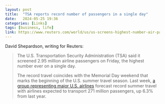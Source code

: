 ```yaml
---
layout: post
title:  "TSA reports record number of passengers in a single day"
date:   2024-05-25 19:36
categories: [Links]
tags: [business, life]
link: https://www.reuters.com/world/us/us-screens-highest-number-air-passengers-ever-single-day-2024-05-25/
---
```


David Shepardson, writing for Reuters:

>The U.S. Transportation Security Administration (TSA) said it screened 2.95 million airline passengers on Friday, the highest number ever on a single day.
>
>The record travel coincides with the Memorial Day weekend that marks the beginning of the U.S. summer travel season. Last week, [a group representing major U.S. airlines](https://www.reuters.com/business/aerospace-defense/us-airlines-forecast-record-2024-summer-travel-up-63-over-2023-2024-05-14/) forecast record summer travel with airlines expected to transport 271 million passengers, up 6.3% from last year.

